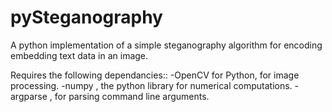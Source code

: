 # pySteganography
A python implementation of a simple steganography algorithm for encoding embedding text data in an image.

Requires the following dependancies::
  -OpenCV for Python, for image processing.
  -numpy , the python library for numerical computations.
  -argparse , for parsing command line arguments. 
